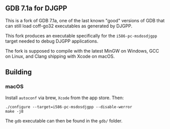 ## GDB 7.1a for DJGPP
This is a fork of GDB 7.1a, one of the last known "good" versions of GDB that can still load coff-go32 executables as generated by DJGPP.

This fork produces an executable specifically for the `i586-pc-msdosdjgpp` target needed to debug DJGPP applications.

The fork is supposed to compile with the latest MinGW on Windows, GCC on Linux, and Clang shipping with Xcode on macOS.

## Building

### macOS
Install `autoconf` via brew, `Xcode` from the app store. Then:

```
./configure --target=i586-pc-msdosdjgpp --disable-werror
make -j8
```

The `gdb` executable can then be found in the `gdb/` folder.